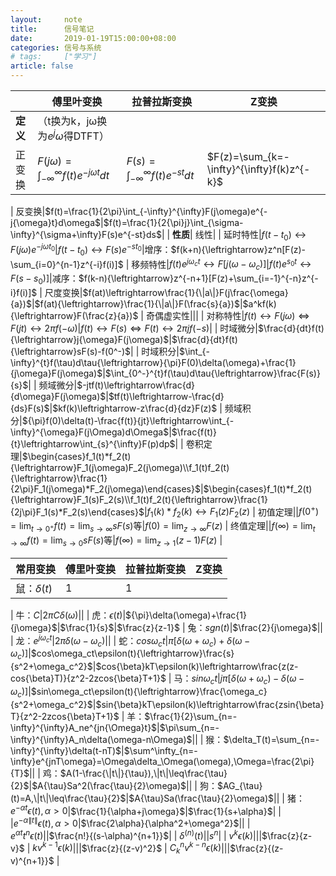 ```yaml
---
layout:     note
title:      信号笔记
date:       2019-01-19T15:00:00+08:00
categories: 信号与系统
# tags:		["学习"]
article: false
---
```


||傅里叶变换|拉普拉斯变换|Z变换
---|---|---|---
**定义**|（t换为k，jω换为$e^j\omega$得DTFT）
正变换|$F(j\omega)=\int_{-\infty}^{\infty}f(t)e^{-j{\omega}t}dt$|$F(s)=\int_{-\infty}^{\infty}f(t)e^{-st}dt$|$F(z)=\sum_{k=-\infty}^{\infty}f(k)z^{-k}$
|
反变换|$f(t)=\frac{1}{2\pi}\int_{-\infty}^{\infty}F(j\omega)e^{-j{\omega}t}d\omega$|$f(t)=\frac{1}{2{\pi}j}\int_{\sigma-\infty}^{\sigma+\infty}F(s)e^{-st}ds$|
|
**性质**|
线性|
|
延时特性|$f(t-t_0){\leftrightarrow}F(j\omega)e^{-j{\omega}t_0}$|$f(t-t_0){\leftrightarrow}F(s)e^{-st_0}$|增序：$f(k+n){\leftrightarrow}z^n[F(z)-\sum_{i=0}^{n-1}z^{-i}f(i)]$
|
移频特性|$f(t)e^{j\omega_ct}{\leftrightarrow}F[j(\omega-\omega_c)]$|$f(t)e^{s_0t}{\leftrightarrow}F(s-s_0)]$|减序：$f(k-n){\leftrightarrow}z^{-n+1}[F(z)+\sum_{i=-1}^{-n}z^{-i}f(i)]$
|
尺度变换|$f(at)\leftrightarrow\frac{1}{\|a\|}F(j\frac{\omega}{a})$|$f(at){\leftrightarrow}\frac{1}{\|a\|}F(\frac{s}{a})$|$a^kf(k){\leftrightarrow}F(\frac{z}{a})$
|
奇偶虚实性|||
|
对称特性|$f(t){\leftrightarrow}F(j\omega){\Longleftrightarrow}F(jt){\leftrightarrow}2{\pi}f(-\omega)$|$f(t){\leftrightarrow}F(s){\Longleftrightarrow}F(t){\leftrightarrow}2{\pi}jf(-s)$|
|
时域微分|$\frac{d}{dt}f(t){\leftrightarrow}j{\omega}F(j\omega)$|$\frac{d}{dt}f(t){\leftrightarrow}sF(s)-f(0^-)$|
|
时域积分|$\int_{-\infty}^{t}f(\tau)d\tau{\leftrightarrow}{\pi}F(0)\delta(\omega)+\frac{1}{j\omega}F(j\omega)$|$\int_{0^-}^{t}f(\tau)d\tau{\leftrightarrow}\frac{F(s)}{s}$|
|
频域微分|$-jtf(t)\leftrightarrow\frac{d}{d\omega}F(j\omega)$|$tf(t)\leftrightarrow-\frac{d}{ds}F(s)$|$kf(k)\leftrightarrow-z\frac{d}{dz}F(z)$
|
频域积分|${\pi}f(0)\delta(t)-\frac{f(t)}{jt}\leftrightarrow\int_{-\infty}^{\omega}F(j\Omega)d\Omega$|$\frac{f(t)}{t}\leftrightarrow\int_{s}^{\infty}F(p)dp$|
|
卷积定理|$\begin{cases}f_1(t)*f_2(t){\leftrightarrow}F_1(j\omega)F_2(j\omega)\\f_1(t)f_2(t){\leftrightarrow}\frac{1}{2\pi}F_1(j\omega)*F_2(j\omega)\end{cases}$|$\begin{cases}f_1(t)*f_2(t){\leftrightarrow}F_1(s)F_2(s)\\f_1(t)f_2(t){\leftrightarrow}\frac{1}{2j\pi}F_1(s)*F_2(s)\end{cases}$|$f_1(k)*f_2(k){\leftrightarrow}F_1(z)F_2(z)$
|
初值定理||$f(0^+)=\lim_{t\rightarrow0^+}f(t)=\lim_{s\rightarrow\infty}sF(s)$等|$f(0)=\lim_{z\rightarrow\infty}F(z)$
|
终值定理||$f(\infty)=\lim_{t\rightarrow\infty}f(t)=\lim_{s\rightarrow0}sF(s)$等|$f(\infty)=\lim_{z\rightarrow1}(z-1)F(z)$
|

**常用变换**|傅里叶变换|拉普拉斯变换|Z变换
---|---|---|---
鼠：$\delta(t)$|1|$1$|
|
牛：$C$|$2{\pi}C\delta(\omega)$||
|
虎：$\epsilon(t)$|${\pi}\delta(\omega)+\frac{1}{j\omega}$|$\frac{1}{s}$|$\frac{z}{z-1}$
|
兔：$sgn(t)$|$\frac{2}{j\omega}$||
|
龙：$e^{j\omega_ct}$|$2{\pi}\delta(\omega-\omega_c)$||
|
蛇：$cos\omega_ct$|${\pi}[\delta(\omega+\omega_c)+\delta(\omega-\omega_c)]$|$cos\omega_ct\epsilon(t){\leftrightarrow}\frac{s}{s^2+\omega_c^2}$|$cos{\beta}kT\epsilon(k)\leftrightarrow\frac{z(z-cos{\beta}T)}{z^2-2zcos{\beta}T+1}$
|
马：$sin\omega_ct$|$j{\pi}[\delta(\omega+\omega_c)-\delta(\omega-\omega_c)]$|$sin\omega_ct\epsilon(t){\leftrightarrow}\frac{\omega_c}{s^2+\omega_c^2}$|$sin{\beta}kT\epsilon(k)\leftrightarrow\frac{zsin{\beta}T}{z^2-2zcos{\beta}T+1}$
|
羊：$\frac{1}{2}\sum_{n=-\infty}^{\infty}A_ne^{jn{\Omega}t}$|$\pi\sum_{n=-\infty}^{\infty}A_n\delta(\omega-n\Omega)$||
|
猴：$\delta_T(t)=\sum_{n=-\infty}^{\infty}\delta(t-nT)$|$\sum^\infty_{n=-\infty}e^{jnT\omega}=\Omega\delta_\Omega(\omega),\Omega=\frac{2\pi}{T}$||
|
鸡：$A(1-\frac{\|t\|}{\tau}),\|t\|\leq\frac{\tau}{2}$|$A{\tau}Sa^2(\frac{\tau}{2}\omega)$||
|
狗：$AG_{\tau}(t)=A,\|t\|\leq\frac{\tau}{2}$|$A{\tau}Sa(\frac{\tau}{2}\omega)$||
|
猪：$e^{-{\alpha}t}\epsilon(t),\alpha>0$|$\frac{1}{\alpha+j\omega}$|$\frac{1}{s+\alpha}$|
|
|$e^{-{\alpha}\|t\|}\epsilon(t),\alpha>0$|$\frac{2\alpha}{\alpha^2+\omega^2}$||
|
$e^{\alpha{t}}t^n\epsilon(t)$||$\frac{n!}{(s-\alpha)^{n+1}}$|
|
$\delta^{(n)}(t)$||$s^n$|
|
$v^k\epsilon(k)$|||$\frac{z}{z-v}$
|
$kv^{k-1}\epsilon(k)$|||$\frac{z}{(z-v)^2}$
|
$C^n_kv^{k-n}\epsilon(k)$|||$\frac{z}{(z-v)^{n+1}}$
|